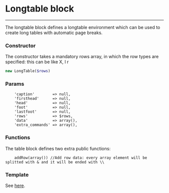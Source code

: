 # Longtable block
-------------------------------

The longtable block defines a longtable environment which can be used to create long tables with automatic page breaks.

### Constructor

The constructor takes a mandatory rows array, in which the row types are specified: this can be like X, l r

```php
new LongTable($rows)
```

### Params

```
    'caption'        => null,
    'firsthead'      => null,
    'head'           => null,
    'foot'           => null,
    'lastfoot'       => null,
    'rows'           => $rows,
    'data'           => array(),
    'extra_commands' => array(),
```

### Functions

The table block defines two extra public functions:

```
    addRow(array()) //Add row data: every array element will be splitted with & and it will be ended with \\
```

### Template

See [here](https://github.com/bobvandevijver/latex-bundle/blob/main/src/Resources/views/Element/longtable.tex.twig).
